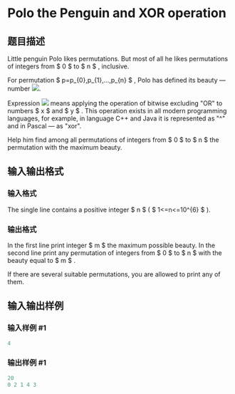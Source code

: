 # Polo the Penguin and XOR operation

## 题目描述

Little penguin Polo likes permutations. But most of all he likes permutations of integers from $ 0 $ to $ n $ , inclusive.

For permutation $ p=p_{0},p_{1},...,p_{n} $ , Polo has defined its beauty — number ![](https://cdn.luogu.com.cn/upload/vjudge_pic/CF288C/6024047c9c91de0156ffb9e5c8b6ac649d55fe1e.png).

Expression ![](https://cdn.luogu.com.cn/upload/vjudge_pic/CF288C/a0b0fe9e9428287337c0277ea02ca07fcf0a01a7.png) means applying the operation of bitwise excluding "OR" to numbers $ x $ and $ y $ . This operation exists in all modern programming languages, for example, in language C++ and Java it is represented as "^" and in Pascal — as "xor".

Help him find among all permutations of integers from $ 0 $ to $ n $ the permutation with the maximum beauty.

## 输入输出格式

### 输入格式

The single line contains a positive integer $ n $ ( $ 1<=n<=10^{6} $ ).

### 输出格式

In the first line print integer $ m $ the maximum possible beauty. In the second line print any permutation of integers from $ 0 $ to $ n $ with the beauty equal to $ m $ .

If there are several suitable permutations, you are allowed to print any of them.

## 输入输出样例

### 输入样例 #1

```cpp
4

```
### 输出样例 #1

```cpp
20
0 2 1 4 3

```
